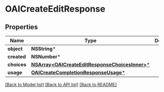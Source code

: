 # OAICreateEditResponse

## Properties
Name | Type | Description | Notes
------------ | ------------- | ------------- | -------------
**object** | **NSString*** |  | 
**created** | **NSNumber*** |  | 
**choices** | [**NSArray&lt;OAICreateEditResponseChoicesInner&gt;***](OAICreateEditResponseChoicesInner.md) |  | 
**usage** | [**OAICreateCompletionResponseUsage***](OAICreateCompletionResponseUsage.md) |  | 

[[Back to Model list]](../README.md#documentation-for-models) [[Back to API list]](../README.md#documentation-for-api-endpoints) [[Back to README]](../README.md)


